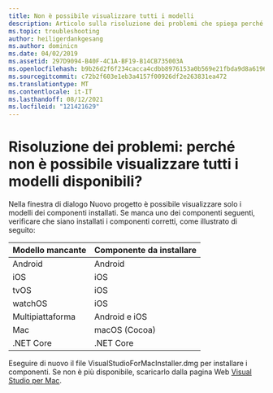 ```yaml
---
title: Non è possibile visualizzare tutti i modelli
description: Articolo sulla risoluzione dei problemi che spiega perché non è possibile visualizzare tutti i modelli.
ms.topic: troubleshooting
author: heiligerdankgesang
ms.author: dominicn
ms.date: 04/02/2019
ms.assetid: 297D9094-B40F-4C1A-BF19-B14CB735003A
ms.openlocfilehash: b9b26d2f6f234cacca4cdbb8976153a0b569e21fbda9d8a61968e83725b8398f
ms.sourcegitcommit: c72b2f603e1eb3a4157f00926df2e263831ea472
ms.translationtype: MT
ms.contentlocale: it-IT
ms.lasthandoff: 08/12/2021
ms.locfileid: "121421629"
---
```

# <a name="troubleshooting-why-can-i-not-see-all-available-templates"></a>Risoluzione dei problemi: perché non è possibile visualizzare tutti i modelli disponibili?

Nella finestra di dialogo Nuovo progetto è possibile visualizzare solo i modelli dei componenti installati. Se manca uno dei componenti seguenti, verificare che siano installati i componenti corretti, come illustrato di seguito:

|Modello mancante  |Componente da installare  |
|---------|---------|
|Android     |Android        |
|iOS     |iOS         |
|tvOS     |iOS         |
|watchOS     |iOS         |
|Multipiattaforma     |Android e iOS         |
|Mac     |macOS (Cocoa)         |
|.NET Core     |.NET Core         |

Eseguire di nuovo il file VisualStudioForMacInstaller.dmg per installare i componenti. Se non è più disponibile, scaricarlo dalla pagina Web [Visual Studio per Mac](https://visualstudio.microsoft.com/vs/mac/).
